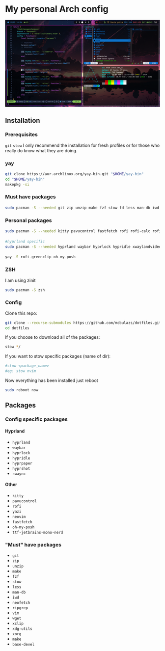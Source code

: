 # My personal Arch config

![preview](./config.png)

## Installation

### Prerequisites

`git` `stow` 
I only recommend the installation for fresh profiles or for those who really do know what they are doing.

### yay
```sh
git clone https://aur.archlinux.org/yay-bin.git "$HOME/yay-bin"
cd "$HOME/yay-bin"
makepkg -si
```

### Must have packages

```sh
sudo pacman -S --needed git zip unzip make fzf stow fd less man-db iwd pipewire pipewire-pulse pipewire-alsa brightnessctl ripgrep vim wget xclip xdg-utils xorg tree make base-devel
```

### Personal packages
```sh
sudo pacman -S --needed kitty pavucontrol fastfetch rofi rofi-calc rofi-emoji yazi neovim ttf-jetbrains-mono-nerd

#hyprland specific
sudo pacman -S --needed hyprland waybar hyprlock hypridle xwaylandvideobridge xorg-xwayland hyprpaper hyprshot xdg-desktop-portal-hyprland swaync

yay -S rofi-greenclip oh-my-posh
```

### ZSH
I am using zinit
```sh
sudo pacman -S zsh
```

### Config

Clone this repo:
```sh
git clone --recurse-submodules https://github.com/mcbulazs/dotfiles.git
cd dotfiles
```
If you choose to download all of the packages:
```sh
stow */
```
If you want to stow specific packages (name of dir):
```sh
#stow <package_name>
#eg: stow nvim
```
Now everything has been installed just reboot
```sh
sudo reboot now
```

## Packages

### Config specific packages
#### Hyprland
- `hyprland`
- `waybar`
- `hyprlock`
- `hypridle`
- `hyprpaper`
- `hyprshot`
- `swaync`

#### Other
- `kitty`
- `pavucontrol`
- `rofi`
- `yazi`
- `neovim`
- `fastfetch`
- `oh-my-posh`
- `ttf-jetbrains-mono-nerd`

### "Must" have packages

- `git`
- `zip`
- `unzip`
- `make`
- `fzf`
- `stow`
- `less`
- `man-db`
- `iwd`
- `neofetch`
- `ripgrep`
- `vim`
- `wget`
- `xclip`
- `xdg-utils`
- `xorg`
- `make`
- `base-devel`

